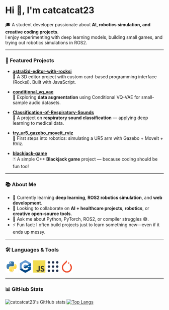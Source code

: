 # Hi 👋, I'm catcatcat23

🎓 A student developer passionate about **AI, robotics simulation, and creative coding projects**.  
I enjoy experimenting with deep learning models, building small games, and trying out robotics simulations in ROS2.

---

### 🚀 Featured Projects

- [**astral3d-editor-with-rocksi**](https://github.com/catcatcat23/astral3d-editor-with-rocksi)  
  🌌 A 3D editor project with custom card-based programming interface (Rocksi). Built with JavaScript.  

- [**conditional_vq_vae**](https://github.com/catcatcat23/conditional_vq_vae)  
  🧠 Exploring **data augmentation** using Conditional VQ-VAE for small-sample audio datasets.  

- [**Classification-of-Respiratory-Sounds**](https://github.com/catcatcat23/Classification-of-Respiratory-Sounds)  
  💨 A project on **respiratory sound classification** — applying deep learning to medical data.  

- [**try_ur5_gazebo_moveit_rviz**](https://github.com/catcatcat23/try_ur5_gazebo_moveit_rviz)  
  🤖 First steps into robotics: simulating a UR5 arm with Gazebo + MoveIt + RViz.  

- [**blackjack-game**](https://github.com/catcatcat23/blackjack-game)  
  🃏 A simple C++ **Blackjack game** project — because coding should be fun too!  

---

### 📚 About Me
- 🌱 Currently learning **deep learning**, **ROS2 robotics simulation**, and **web development**.  
- 👯 Looking to collaborate on **AI + healthcare projects**, **robotics**, or **creative open-source tools**.  
- 💬 Ask me about Python, PyTorch, ROS2, or compiler struggles 😅.  
- ⚡ Fun fact: I often build projects just to learn something new—even if it ends up messy.  

---

### 🛠️ Languages & Tools
<p align="left">
  <img src="https://raw.githubusercontent.com/devicons/devicon/master/icons/python/python-original.svg" alt="python" width="40"/>
  <img src="https://raw.githubusercontent.com/devicons/devicon/master/icons/cplusplus/cplusplus-original.svg" alt="cpp" width="40"/>
  <img src="https://raw.githubusercontent.com/devicons/devicon/master/icons/javascript/javascript-original.svg" alt="js" width="40"/>
  <img src="https://raw.githubusercontent.com/devicons/devicon/master/icons/ros/ros-original.svg" alt="ros" width="40"/>
  <img src="https://raw.githubusercontent.com/devicons/devicon/master/icons/pytorch/pytorch-original.svg" alt="pytorch" width="40"/>
</p>

---

### 📊 GitHub Stats
![catcatcat23's GitHub stats](https://github-readme-stats.vercel.app/api?username=catcatcat23&show_icons=true&theme=radical)
[![Top Langs](https://github-readme-stats.vercel.app/api/top-langs/?username=catcatcat23&layout=compact)](https://github.com/anuraghazra/github-readme-stats)
